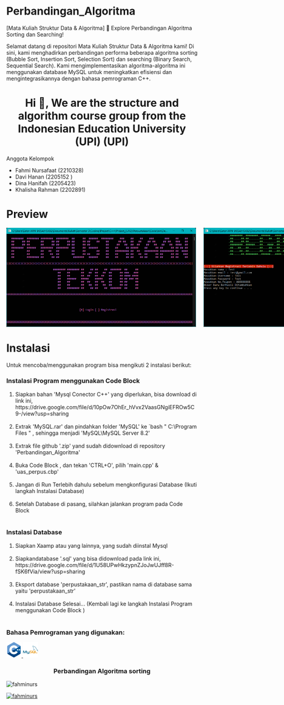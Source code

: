 # Perbandingan_Algoritma
[Mata Kuliah Struktur Data & Algoritma] 🚀 Explore Perbandingan Algoritma Sorting dan Searching!

Selamat datang di repositori Mata Kuliah Struktur Data & Algoritma kami! Di sini, kami menghadirkan perbandingan performa beberapa algoritma sorting (Bubble Sort, Insertion Sort, Selection Sort) dan searching (Binary Search, Sequential Search). Kami mengimplementasikan algoritma-algoritma ini menggunakan database MySQL untuk meningkatkan efisiensi dan mengintegrasikannya dengan bahasa pemrograman C++.



<h1 align="center">Hi 👋, We are the structure and algorithm course group from the Indonesian Education University (UPI) (UPI)</h1>
<p>Anggota Kelompok</p>

<ul>
  <li>Fahmi Nursafaat (2210328) </li>
  <li>Davi Hanan (2205152	) </li>
  <li>Dina Hanifah (2205423) </li>
  <li>Khalisha Rahman (2202891) </li>
</ul>

<h1 align="left">Preview</h1>

<div style="display:flex;">
  <img src="https://github.com/Fahminurs/Mata-Kuliah-Struktur-Data-Algoritma/raw/main/Preview/Depan.png" alt="Depan.png" width="500" style="float:left; margin-right:10px;">
  <img src="https://github.com/Fahminurs/Mata-Kuliah-Struktur-Data-Algoritma/raw/main/Preview/Registrasi.png" alt="Registrasi.png" width="500" style="float:right; margin-left:10px;">
  <img src="https://github.com/Fahminurs/Mata-Kuliah-Struktur-Data-Algoritma/blob/main/Preview/Login.png" alt="Login.png" width="500" style="float:right; margin-left:10px;">
  <img src="https://github.com/Fahminurs/Mata-Kuliah-Struktur-Data-Algoritma/blob/main/Preview/Menu.png" alt="Menu.png" width="500" style="float:right; margin-left:10px;">
  <img src="https://github.com/Fahminurs/Mata-Kuliah-Struktur-Data-Algoritma/blob/main/Preview/Mengurutkan_Buku.png" alt="Mengurutkan_Buku.png" width="500" style="float:right; margin-left:10px;">
  <img src="https://github.com/Fahminurs/Mata-Kuliah-Struktur-Data-Algoritma/blob/main/Preview/Mencari_Buku.png" alt="Mencari_Buku.png" width="500" style="float:right; margin-left:10px;">
  <img src="https://github.com/Fahminurs/Mata-Kuliah-Struktur-Data-Algoritma/blob/main/Preview/Hasil_mencari_buku.png" alt="Hasil_mencari_buku.png" width="500" style="float:right; margin-left:10px;">
</div>

<h1 align="left">Instalasi</h1>
<p>Untuk mencoba/menggunakan program bisa mengikuti 2 instalasi berikut: </p>  
<h3> Instalasi Program menggunakan Code Block </h3>
<ol type ="1" >
  <li>Siapkan bahan 'Mysql Conector C++' yang diperlukan, bisa download di link ini, https://drive.google.com/file/d/10pOw7OhEr_hVvx2VaasGNgiEFROw5C9-/view?usp=sharing </li> <br>
  <li>Extrak 'MySQL.rar' dan pindahkan folder 'MySQL' ke `bash " C:\Program Files " , sehingga menjadi 'MySQL\MySQL Server 8.2'  </li> <br>
  <li>Extrak file github '.zip' yand sudah didownload di repository 'Perbandingan_Algoritma' </li> <br>
  <li>Buka Code Block , dan tekan 'CTRL+O', pilih 'main.cpp' &  'uas_perpus.cbp'</li> <br>
  <li>Jangan di Run Terlebih dahulu sebelum mengkonfigurasi Database (Ikuti langkah Instalasi Database)</li> <br>
  <li>Setelah Database di pasang, silahkan jalankan program pada Code Block</li> <br>

</ol>
<h3> Instalasi Database </h3>
<ol type ="1" >
  <li>Siapkan Xaamp atau yang lainnya, yang sudah diinstal Mysql</li> <br>
  <li>Siapkandatabase '.sql' yang bisa didownload pada link ini, https://drive.google.com/file/d/1U58UPwHkzypnZJoJwUJff8R-fSK6fVia/view?usp=sharing </li> <br>
  <li>Eksport database 'perpustakaan_str', pastikan nama di database sama yaitu 'perpustakaan_str' </li> <br>
  <li>Instalasi Database Selesai... (Kembali lagi ke langkah Instalasi Program menggunakan Code Block )</li> <br>
</ol>


<h3 align="left">Bahasa Pemrograman yang digunakan:</h3>
<p align="left"> <a href="https://www.w3schools.com/cpp/" target="_blank" rel="noreferrer"> <img src="https://raw.githubusercontent.com/devicons/devicon/master/icons/cplusplus/cplusplus-original.svg" alt="cplusplus" width="40" height="40"/> </a> <a href="https://www.mysql.com/" target="_blank" rel="noreferrer"> <img src="https://raw.githubusercontent.com/devicons/devicon/master/icons/mysql/mysql-original-wordmark.svg" alt="mysql" width="40" height="40"/> </a> </p>         

<h3 align="center">Perbandingan Algoritma sorting</h3>

<p align="left"> <img src="https://komarev.com/ghpvc/?username=fahminurs&label=Profile%20views&color=0e75b6&style=flat" alt="fahminurs" /> </p>

<p align="left"> <a href="https://github.com/ryo-ma/github-profile-trophy"><img src="https://github-profile-trophy.vercel.app/?username=fahminurs" alt="fahminurs" /></a> </p>

<p align="left"> <a href="https://twitter.com/" target="blank"><img src="https://img.shields.io/twitter/follow/?logo=twitter&style=for-the-badge" alt="" /></a> </p>

                                                                 
                                                                 
                                                                 
